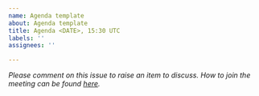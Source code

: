 ```yaml
---
name: Agenda template
about: Agenda template
title: Agenda <DATE>, 15:30 UTC
labels: ''
assignees: ''

---
```


_Please comment on this issue to raise an item to discuss. How to join the meeting can be found [here](https://vowpalwabbit.org/blog/open-meeting.html)._
